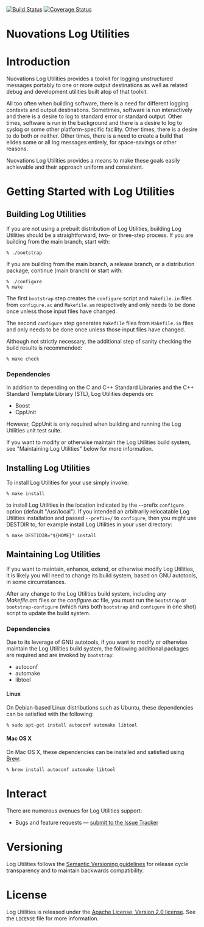 [![Build Status][LogUtilities-github-action-svg]][LogUtilities-github-action]
[![Coverage Status][LogUtilities-codecov-svg]][LogUtilities-codecov]

[LogUtilities-github-action]: https://github.com/nuovations/LogUtilities
[LogUtilities-github-action-svg]: https://github.com/nuovations/LogUtilities/actions?query=workflow%3Abuild+branch%3Amain+event%3Apush
[LogUtilities-codecov]: https://codecov.io/gh/Nuovations/LogUtilities
[LogUtilities-codecov-svg]: https://codecov.io/gh/Nuovations/LogUtilities/branch/main/graph/badge.svg

Nuovations Log Utilities
========================

# Introduction

Nuovations Log Utilities provides a toolkit for logging unstructured
messages portably to one or more output destinations as well as
related debug and development utilities built atop of that toolkit.

All too often when building software, there is a need for different
logging contexts and output destinations. Sometimes, software is run
interactively and there is a desire to log to standard error or
standard output. Other times, software is run in the background and
there is a desire to log to syslog or some other platform-specific
facility. Other times, there is a desire to do both or neither. Other
times, there is a need to create a build that elides some or all log
messages entirely, for space-savings or other reasons.

Nuovations Log Utilities provides a means to make these goals easily
achievable and their approach uniform and consistent.

# Getting Started with Log Utilities

## Building Log Utilities

If you are not using a prebuilt distribution of Log Utilities,
building Log Utilities should be a straightforward, two- or three-step
process. If you are building from the main branch, start with:

    % ./bootstrap

If you are building from the main branch, a release branch, or a
distribution package, continue (main branch) or start with:

    % ./configure
    % make

The first `bootstrap` step creates the `configure` script and
`Makefile.in` files from `configure.ac` and `Makefile.am` respectively
and only needs to be done once unless those input files have changed.

The second `configure` step generates `Makefile` files from
`Makefile.in` files and only needs to be done once unless those input
files have changed.

Although not strictly necessary, the additional step of sanity
checking the build results is recommended:

    % make check

### Dependencies

In addition to depending on the C and C++ Standard Libraries and the
C++ Standard Template Library (STL), Log Utilities depends on:

  * Boost
  * CppUnit

However, CppUnit is only required when building and running the Log
Utilities unit test suite.

If you want to modify or otherwise maintain the Log Utilities build
system, see "Maintaining Log Utilities" below for more information.

## Installing Log Utilities

To install Log Utilities for your use simply invoke:

    % make install

to install Log Utilities in the location indicated by the --prefix
`configure` option (default "/usr/local"). If you intended an
arbitrarily relocatable Log Utilities installation and passed
`--prefix=/` to `configure`, then you might use DESTDIR to, for
example install Log Utilities in your user directory:

    % make DESTIDIR="${HOME}" install

## Maintaining Log Utilities

If you want to maintain, enhance, extend, or otherwise modify Log
Utilities, it is likely you will need to change its build system,
based on GNU autotools, in some circumstances.

After any change to the Log Utilities build system, including any
*Makefile.am* files or the *configure.ac* file, you must run the
`bootstrap` or `bootstrap-configure` (which runs both `bootstrap` and
`configure` in one shot) script to update the build system.

### Dependencies

Due to its leverage of GNU autotools, if you want to modify or
otherwise maintain the Log Utilities build system, the following
additional packages are required and are invoked by `bootstrap`:

  * autoconf
  * automake
  * libtool

#### Linux

On Debian-based Linux distributions such as Ubuntu, these dependencies
can be satisfied with the following:

    % sudo apt-get install autoconf automake libtool

#### Mac OS X

On Mac OS X, these dependencies can be installed and satisfied using
[Brew](https://brew.sh/):

    % brew install autoconf automake libtool

# Interact

There are numerous avenues for Log Utilities support:

  * Bugs and feature requests — [submit to the Issue Tracker](https://github.com/Nuovations/LogUtilities/issues)

# Versioning

Log Utilities follows the [Semantic Versioning guidelines](http://semver.org/)
for release cycle transparency and to maintain backwards compatibility.

# License

Log Utilities is released under the [Apache License, Version 2.0 license](https://opensource.org/licenses/Apache-2.0).
See the `LICENSE` file for more information.
